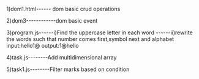 1)dom1.html------ dom basic crud operations

2)dom3------------dom basic event

3)program.js------i)Find the uppercase letter in each word
          ------ii)rewrite the words such that number comes first,symbol next and alphabet
                     input:hello1@
                     output:1@hello

4)task.js--------Add multidimensional array

5)task1.js--------Filter marks based on condition

